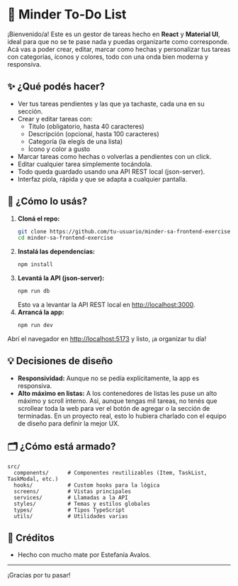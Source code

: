 # 📝 Minder To-Do List

¡Bienvenido/a! Este es un gestor de tareas hecho en **React** y **Material UI**, ideal para que no se te pase nada y puedas organizarte como corresponde. Acá vas a poder crear, editar, marcar como hechas y personalizar tus tareas con categorías, íconos y colores, todo con una onda bien moderna y responsiva.

## ✨ ¿Qué podés hacer?

- Ver tus tareas pendientes y las que ya tachaste, cada una en su sección.
- Crear y editar tareas con:
  - Título (obligatorio, hasta 40 caracteres)
  - Descripción (opcional, hasta 100 caracteres)
  - Categoría (la elegís de una lista)
  - Ícono y color a gusto
- Marcar tareas como hechas o volverlas a pendientes con un click.
- Editar cualquier tarea simplemente tocándola.
- Todo queda guardado usando una API REST local (json-server).
- Interfaz piola, rápida y que se adapta a cualquier pantalla.

## 🚦 ¿Cómo lo usás?

1. **Cloná el repo:**
   ```bash
   git clone https://github.com/tu-usuario/minder-sa-frontend-exercise.git
   cd minder-sa-frontend-exercise
   ```
2. **Instalá las dependencias:**
   ```bash
   npm install
   ```
3. **Levantá la API (json-server):**
   ```bash
   npm run db
   ```
   Esto va a levantar la API REST local en [http://localhost:3000](http://localhost:3000).
4. **Arrancá la app:**
   ```bash
   npm run dev
   ```

Abrí el navegador en [http://localhost:5173](http://localhost:5173) y listo, ¡a organizar tu día!

## 💡 Decisiones de diseño

- **Responsividad:** Aunque no se pedía explícitamente, la app es responsiva.
- **Alto máximo en listas:** A los contenedores de listas les puse un alto máximo y scroll interno. Así, aunque tengas mil tareas, no tenés que scrollear toda la web para ver el botón de agregar o la sección de terminadas. En un proyecto real, esto lo hubiera charlado con el equipo de diseño para definir la mejor UX.

## 🗂️ ¿Cómo está armado?

```
src/
  components/      # Componentes reutilizables (Item, TaskList, TaskModal, etc.)
  hooks/           # Custom hooks para la lógica
  screens/         # Vistas principales
  services/        # Llamadas a la API
  styles/          # Temas y estilos globales
  types/           # Tipos TypeScript
  utils/           # Utilidades varias
```

## 🙌 Créditos
- Hecho con mucho mate por Estefanía Avalos.

---
¡Gracias por tu pasar!
